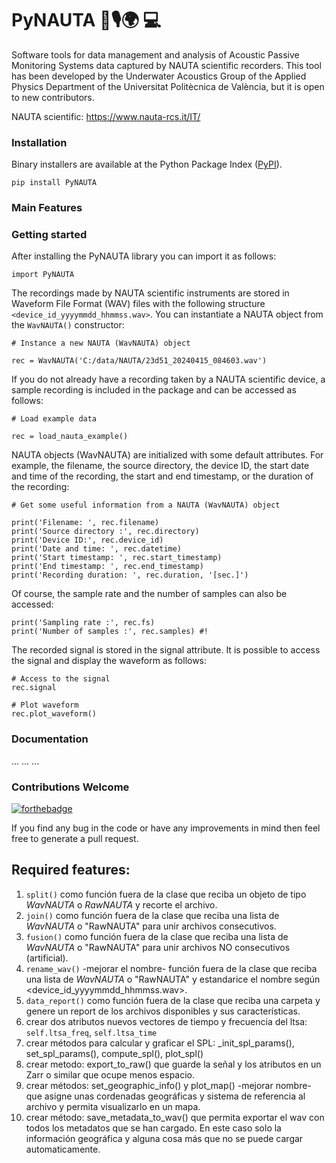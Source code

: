 # PyNAUTA 🌊🎙️🌍 💻 


Software tools for data management and analysis of Acoustic Passive Monitoring Systems data captured by NAUTA scientific recorders. This tool has been developed by the Underwater Acoustics Group of the Applied Physics Department of the Universitat Politècnica de València, but it is open to new contributors.

NAUTA scientific: https://www.nauta-rcs.it/IT/

### Installation

Binary installers are available at the Python Package Index ([PyPI](https://pypi.org/project/PyNAUTA)).

```
pip install PyNAUTA
```

### Main Features

### Getting started

After installing the PyNAUTA library you can import it as follows:

```
import PyNAUTA
```

The recordings made by NAUTA scientific instruments are stored in Waveform File Format (WAV) files with the following structure `<device_id_yyyymmdd_hhmmss.wav>`. You can instantiate a NAUTA object from the `WavNAUTA()` constructor:

```
# Instance a new NAUTA (WavNAUTA) object

rec = WavNAUTA('C:/data/NAUTA/23d51_20240415_084603.wav')
```

If you do not already have a recording taken by a NAUTA scientific device, a sample recording is included in the package and can be accessed as follows:

```
# Load example data

rec = load_nauta_example()
```

NAUTA objects (WavNAUTA) are initialized with some default attributes. For example, the filename, the source directory, the device ID, the start date and time of the recording, the start and end timestamp, or the duration of the recording:

```
# Get some useful information from a NAUTA (WavNAUTA) object

print('Filename: ', rec.filename)
print('Source directory :', rec.directory)
print('Device ID:', rec.device_id)
print('Date and time: ', rec.datetime)
print('Start timestamp: ', rec.start_timestamp)
print('End timestamp: ', rec.end_timestamp)
print('Recording duration: ', rec.duration, '[sec.]')
```

Of course, the sample rate and the number of samples can also be accessed:

```
print('Sampling rate :', rec.fs)
print('Number of samples :', rec.samples) #!
```

The recorded signal is stored in the signal attribute. It is possible to access the signal and display the waveform as follows:

```
# Access to the signal
rec.signal

# Plot waveform
rec.plot_waveform()
```

### Documentation
...
...
...

### Contributions Welcome
[![forthebadge](https://forthebadge.com/images/badges/built-with-love.svg)](#)

If you find any bug in the code or have any improvements in mind then feel free to generate a pull request.

## Required features:

1) `split()` como función fuera de la clase que reciba un objeto de tipo *WavNAUTA* o *RawNAUTA* y recorte el archivo.
2) `join()` como función fuera de la clase que reciba una lista de *WavNAUTA* o "RawNAUTA" para unir archivos consecutivos.
3) `fusion()` como función fuera de la clase que reciba una lista de *WavNAUTA* o "RawNAUTA" para unir archivos NO consecutivos (artificial).
4) `rename_wav()` -mejorar el nombre- función fuera de la clase que reciba una lista de *WavNAUTA* o "RawNAUTA" y estandarice el nombre según <device_id_yyyymmdd_hhmmss.wav>.
5) `data_report()` como función fuera de la clase que reciba una carpeta y genere un report de los archivos disponibles y sus características.
6) crear dos atributos nuevos vectores de tiempo y frecuencia del ltsa: `self.ltsa_freq`, `self.ltsa_time`
7) crear métodos para calcular y graficar el SPL: _init_spl_params(), set_spl_params(), compute_spl(), plot_spl()
8) crear metodo: export_to_raw() que guarde la señal y los atributos en un Zarr o similar que ocupe menos espacio.
9) crear métodos: set_geographic_info() y plot_map() -mejorar nombre- que asigne unas cordenadas geográficas y sistema de referencia al archivo y permita visualizarlo en un mapa.
10) crear método: save_metadata_to_wav() que permita exportar el wav con todos los metadatos que se han cargado. En este caso solo la información geográfica y alguna cosa más que no se puede cargar automaticamente.
